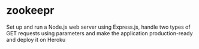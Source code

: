 # zookeepr
Set up and run a Node.js web server using Express.js, handle two types of GET requests using parameters and make the application production-ready and deploy it on Heroku

